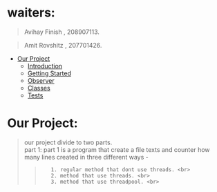 # waiters:
> Avihay Finish , 208907113.

> Amit Rovshitz , 207701426.

- [Our Project](#our-project)
    - [Introduction](#introduction)
    - [Getting Started](#getting-started)
    - [Observer](#observer)
    - [Classes](#classes)
    - [Tests](#Tests)


# Our Project:

> our project divide to two parts. <br>
> part 1: part 1 is a program that create a file texts and counter how many lines created in three different ways - <br>
>>        1. regular method that dont use threads. <br>
>>        2. method that use threads. <br>
>>        3. method that use threadpool. <br>
